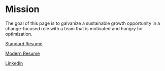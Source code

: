 # Mission

The goal of this page is to galvanize a sustainable growth opportunity in a change-focused role with a team that is motivated and hungry for optimization. 

[Standard Resume](Résumé/Standard.pdf)

[Modern Resume](Résumé/Modern.pdf)

[Linkedin](https://www.linkedin.com/in/rabracho/)
